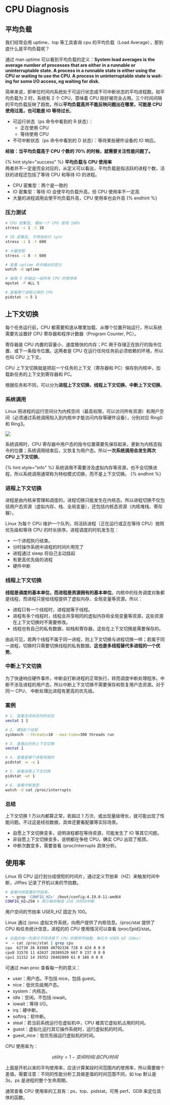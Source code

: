 # CPU Diagnosis

## 平均负载

我们经常会用 uptime、top 等工具查询 cpu 的平均负载（Load Average），那到底什么是平均负载呢？

通过 man uptime 可以看到平均负载的定义：**System load averages is the average number of processes that are either in a runnable or uninterruptable state. A process in a runnable state is either using the CPU or waiting to use the CPU. A process in uninterruptable state is wait- ing for some I/O access, eg waiting for disk.** 

简单来说，即单位时间内系统处于可运行状态或不可中断状态的平均进程数。如平均负载为 2 时，系统有 2 个 CPU，意味着 CPU 刚好被完全占用。三个时间间隔的平均负载反映了趋势。所以**平均负载高并不能反映问题出在哪里，可能是 CPU 使用过高，也可能是 IO 等待过长**。

* 可运行状态（ps 命令中看到的 R 状态）：
  * 正在使用 CPU
  * 等待使用 CPU
* 不可中断状态（ps 命令中看到的 D 状态）：等待某些硬件设备的 IO 响应。

**经验：当平均负载高于 CPU 个数的 70% 的时候，就需要关注性能问题了。**

{% hint style="success" %}
**平均负载与 CPU 使用率**  
两者并不一定是完全对应的，从定义可以看出，平均负载是指活跃的进程个数，活跃的进程还包括了等待 CPU 和等待 IO 的进程。

* CPU 密集型：两个是一致的
* IO 密集型：等待 IO 会使平均负载升高，但 CPU 使用率不一定高
* 大量的进程调用会使平均负载升高，CPU 使用率也会升高
{% endhint %}

### 压力测试

```bash
# CPU 密集型, 模拟一个 CPU 使用 100%
stress -c 1 -t 10

# IO 密集型, 不停地执行 sync
stress -i 1 -t 600

# 大量进程
stress -c 8 -t 600

# 查看 uptime 命令输出的变化
watch -d uptime

# 每隔 5 秒输出一组所有 CPU 的使用率
mpstat -P ALL 5

# 查看哪个进程占用的 CPU
pidstat -u 5 1
```

## 上下文切换

每个任务运行前，CPU 都需要知道从哪里加载、从哪个位置开始运行，所以系统需要先设置好 CPU 寄存器和程序计数器（Program Counter, PC）。

寄存器是 CPU 内置的容量小、速度极快的内存；PC 用于存储正在执行的指令位置、或下一条指令位置。这两者是 CPU 在运行任何任务前必须依赖的环境，所以也叫 CPU 上下文。

CPU 上下文切换就是把前一个任务的上下文（寄存器和 PC）保存到内核中，加载新任务的上下文到寄存器和 PC。

根据任务和不同，可以分为**进程上下文切换、线程上下文切换、中断上下文切换**。

### 系统调用

Linux 把进程的运行空间分为内核空间（最高权限，可以访问所有资源）和用户空间（必须通过系统调用陷入到内核中才能访问内存等硬件设备），分别对应 Ring0 和 Ring3。

![](../../.gitbook/assets/image%20%28285%29.png)

系统调用时，CPU 寄存器中用户态的指令位置需要先保存起来，更新为内核态指令的位置；系统调用结束后，又恢复为用户态。所以**一次系统调用会发生两次 CPU 上下文切换**。

{% hint style="info" %}
系统调用不需要涉及虚拟内存等资源，也不会切换进程，所以系统调用通常称为特权模式切换，而不是上下文切换。
{% endhint %}

### 进程上下文切换

进程是由内核来管理和调度的，进程切换只能发生在内核态。所以进程切换不仅包括用户态资源（虚拟内存、栈、全局变量），还包括内核态资源（内核堆栈、寄存器）。

Linux 为每个 CPU 维护一个队列，将活跃进程（正在运行或正在等待 CPU）按照优先级和等待 CPU 的时长排序。进程调度的时机发生在：

* 一个进程执行结束。
* 分时操作系统中进程的时间片用完了
* 进程通过 sleep 将自己主动挂起
* 有更高优先级的进程
* 硬件中断

### 线程上下文切换

**线程是调度的基本单位，而进程是资源拥有的基本单位**。内核中的任务调度对象都是线程，而进程只是给线程提供了虚拟内存、全局变量等资源。所以：

* 进程只有一个线程时，进程就等于线程。
* 进程有多个线程时，线程会共享相同的虚拟内存和全局变量等资源，这些资源在上下文切换时不需要修改。
* 线程也有自己的私有数据，如栈和寄存器，这些在上下文切换是需要保存的。

由此可见，若两个线程不属于同一进程，则上下文切换与进程切换一样；若属于同一进程，切换时只需要切换线程的私有数据。**这也是多线程替代多进程的一个优势**。

### 中断上下文切换

为了快速响应硬件事件，中断会打断进程的正常执行，转而调度中断处理程序。中断不涉及进程的用户态，所以中断上下文切换不需要保存和恢复用户态资源。对于同一 CPU， 中断处理比进程有更高的优先级。

### 案例

```bash
# 1. 查看空闲状态时的状态
vmstat 1 1

# 2. 模拟8个线程
sysbench --threads=10 --max-time=300 threads run

# 3. 查看此时的上下文切换
vmstat 1

# 4. 查看是哪个进程导致的
pidstat -w -u 1

# 5. 查看线程上下文切换
pidstat -wt 1

# 6. 查看中断类型
watch -d cat /proc/interrupts
```

### 总结

上下文切换 1 万以内都算正常，若超过 1 万次、或出现量级增长，就可能出现了性能问题。不过这是经验数据，具体还要看配置等实际场景。

* 自愿上下文切换变多，说明进程都在等待资源，可能发生了 IO 等其它问题。
* 非自愿上下文切换变多，说明都在争抢 CPU，确实 CPU 出现了瓶颈。
* 中断次数变多，需要查看 /proc/interrupts 具体分析。

## 使用率

Linux 将 CPU 运行划分成很短的时间片，通过定义节拍率（HZ）来触发时间中断，Jiffies 记录了开机以来的节拍数。

```bash
# 查看内核配置的节拍率。
➜  ~ grep 'CONFIG_HZ=' /boot/config-4.19.0-11-amd64
CONFIG_HZ=250 # 表示每秒触发 250 次时间中断
```

用户空间的节拍率 USER\_HZ 固定为 100。

Linux 通过 /proc 虚拟文件系统，向用户提供了内核信息。/proc/stat 提供了 CPU 和任务统计信息，进程的的 CPU 使用情况可以查看 /proc/\[pid\]/stat。

```bash
# 后面的每一列表示不同场景下 CPU 的累积节拍数，单位为 USER_HZ（10ms）
➜  ~ cat /proc/stat | grep cpu
cpu  62730 26 81989 40792338 728 0 424 0 0 0
cpu0 31578 11 42637 20389529 667 0 237 0 0 0
cpu1 31152 14 39352 20402809 61 0 186 0 0 0
```

可通过 man proc 查看每一列的意义：

* user：用户态。不包括 nice，包括 guest。
* nice：低优先级用户态。
* system：内核态。
* idle：空闲。不包括 iowait。
* iowait：等待 I/O。
* irq：硬中断。
* softirq：软中断。
* steal：若当前系统运行在虚拟机中，CPU 被其它虚拟机占用的时间。
* guest：虚拟化运行其它操作系统时，运行虚拟机的时间。
* guest\_nice：低优先级运行虚拟机的时间。

CPU 使用率为：

$$
utility = 1 - 空间时间 / 总 CPU 时间
$$

上面是开机以来的平均使用率，应该计算某段时间范围内的使用率，所以需要做个差值。需要注意：不同的性能分析工具做差值的时间范围不同，如 top 默认是 3s，ps 是进程的整个生命周期。

通常查看 CPU 使用率的工具有：ps、top、pidstat。可用 perf、GDB 来定位具体的函数。

